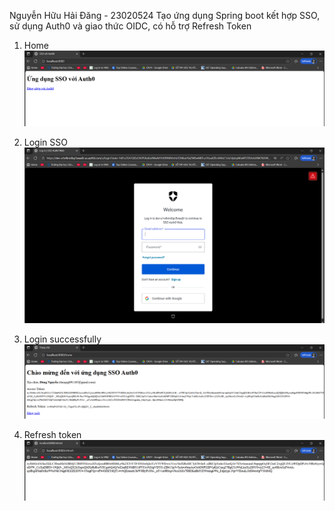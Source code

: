 Nguyễn Hữu Hải Đăng - 23020524
Tạo ứng dụng Spring boot kết hợp SSO, sử dụng Auth0 và giao thức OIDC, có hỗ trợ Refresh Token

1. Home
   ![h1](https://raw.githubusercontent.com/danqNg0911/PTUDDN/main/img/week4/home.png)

2. Login SSO 
   ![l1](https://raw.githubusercontent.com/danqNg0911/PTUDDN/main/img/week4/login-1.png)

3. Login successfully
   ![l2](https://raw.githubusercontent.com/danqNg0911/PTUDDN/main/img/week4/login-2.png)

4. Refresh token
   ![r1](https://raw.githubusercontent.com/danqNg0911/PTUDDN/main/img/week4/refresh-token.png)

